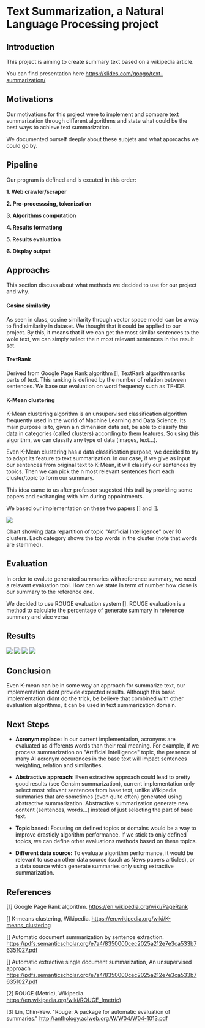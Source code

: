 # Text Summarization, a Natural Language Processing project

## Introduction

This project is aiming to create summary text based on a wikipedia article.

You can find presentation here https://slides.com/googo/text-summarization/


## Motivations

Our motivations for this project were to implement and compare text summarization through different algorithms and state what could be the best ways to achieve text summarization. 

We documented ourself deeply about these subjets and what approachs we could go by.


## Pipeline

Our program is defined and is excuted in this order:

**1. Web crawler/scraper**

**2. Pre-processsing, tokenization**

**3. Algorithms computation**

**4. Results formationg**

**5. Results evaluation**

**6. Display output**


## Approachs

This section discuss about what methods we decided to use for our project and why.

#### Cosine similarity

As seen in class, cosine similarity through vector space model can be a way to find similarity in dataset. We thought that it could be applied to our project. By this, it means that if we can get the most similar sentences to the wole text, we can simply select the n most relevant sentences in the result set.


#### TextRank

Derived from Google Page Rank algorithm [], TextRank algorithm ranks parts of text. This ranking is defined by the number of relation between sentences. We base our evaluation on word frequency such as TF-IDF. 


#### K-Mean clustering

K-Mean clustering algorithm is an unsupervised classification algorithm frequently used in the world of Machine Learning and Data Science. Its main purpose is to, given a n dimension data set, be able to classify this data in categories (called clusters) according to them features. So using this algorithm, we can classify any type of data (images, text...).

Even K-Mean clustering has a data classification purpose, we decided to try to adapt its feature to text summarization. In our case, if we give as input our sentences from original text to K-Mean, it will classify our sentences by topics. Then we can pick the n most relevant sentences from each cluster/topic to form our summary.

This idea came to us after professor sugested this trail by providing some papers and exchanging with him during appointments.

We based our implementation on these two papers [] and [].

<img src="https://s3.amazonaws.com/media-p.slid.es/uploads/475201/images/6258645/68747470733a2f2f73332e616d617a6f6e6177732e636f6d2f6d656469612d702e736c69642e65732f75706c6f6164732f3437353230312f696d616765732f363235363735372f7061737465642d66726f6d2d636c6970626f6172642e706e67.png" style="" data-natural-width="440" data-natural-height="668">

Chart showing data repartition of topic "Artificial Intelligence" over 10 clusters. Each category shows the top words in the cluster (note that words are stemmed).

## Evaluation

In order to evalute generated summaries with reference summary, we need a relavant evaluation tool. How can we state in term of number how close is our summary to the reference one.

We decided to use ROUGE evaluation system []. ROUGE evaluation is a method to calculate the percentage of generate summary in reference summary and vice versa

## Results

<img style="" data-natural-width="604" data-natural-height="339" data-lazy-loaded="" src="https://s3.amazonaws.com/media-p.slid.es/uploads/475201/images/6256676/pasted-from-clipboard.png">

<img data-natural-width="605" data-natural-height="340" style="" data-lazy-loaded="" src="https://s3.amazonaws.com/media-p.slid.es/uploads/475201/images/6258432/pasted-from-clipboard.png">

<img style="" data-natural-width="726" data-natural-height="440" data-lazy-loaded="" src="https://s3.amazonaws.com/media-p.slid.es/uploads/475201/images/6256666/pasted-from-clipboard.png">

<img style="" data-natural-width="605" data-natural-height="340" data-lazy-loaded="" src="https://s3.amazonaws.com/media-p.slid.es/uploads/475201/images/6258433/pasted-from-clipboard.png">

## Conclusion

Even K-mean can be in some way an approach for summarize text, our implementation didnt provide expected results. Although this basic implementation didnt do the trick, be believe that combined with other evaluation algorithms, it can be used in text summarization domain.


## Next Steps

- **Acronym replace:** In our current implementation, acronyms are evaluated as differents words than their real meaning. For example, if we process summarization on "Artificial Intelligence" topic, the presence of many AI acronym occurences in the base text will impact sentences weighting, relation and similarities.

- **Abstractive approach:** Even extractive approach could lead to pretty good results (see Gensim summarization), current implementation only select most relevant sentences from base text, unlike Wikipedia summaries that are sometimes (even quite often) generated using abstractive summarization. Abstractive summarization generate new content (sentences, words...) instead of just selecting the part of base text.

- **Topic based:** Focusing on defined topics or domains would be a way to improve drasticly algorithm performance. If we stick to only defined topics, we can define other evaluations methods based on these topics.

- **Different data source:** To evaluate algorithm performance, it would be relevant to use an other data source (such as News papers articles), or a data source which generate summaries only using extractive summarization.

## References

[1] Google Page Rank algorithm. https://en.wikipedia.org/wiki/PageRank

[] K-means clustering, Wikipedia. https://en.wikipedia.org/wiki/K-means_clustering

[] Automatic document summarization by sentence extraction. https://pdfs.semanticscholar.org/e7a4/8350000cec2025a212e7e3ca533b76351027.pdf

[] Automatic extractive single document summarization, An unsupervised approach https://pdfs.semanticscholar.org/e7a4/8350000cec2025a212e7e3ca533b76351027.pdf

[2] ROUGE (Metric), Wikipedia. https://en.wikipedia.org/wiki/ROUGE_(metric)

[3] Lin, Chin-Yew. "Rouge: A package for automatic evaluation of summaries." http://anthology.aclweb.org/W/W04/W04-1013.pdf


